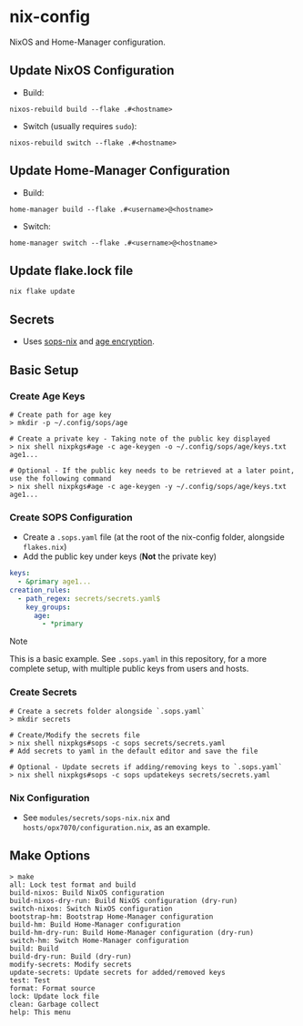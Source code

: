 # nix-config

NixOS and Home-Manager configuration.

## Update NixOS Configuration

- Build:

```shell
nixos-rebuild build --flake .#<hostname>
```

- Switch (usually requires `sudo`):

```shell
nixos-rebuild switch --flake .#<hostname>
```

## Update Home-Manager Configuration

- Build:

```shell
home-manager build --flake .#<username>@<hostname>
```

- Switch:

```shell
home-manager switch --flake .#<username>@<hostname>
```

## Update flake.lock file

```shell
nix flake update
```

## Secrets

- Uses [sops-nix](https://github.com/Mic92/sops-nix) and [age encryption](https://github.com/FiloSottile/age).

## Basic Setup

### Create Age Keys

```shell
# Create path for age key
> mkdir -p ~/.config/sops/age

# Create a private key - Taking note of the public key displayed
> nix shell nixpkgs#age -c age-keygen -o ~/.config/sops/age/keys.txt
age1...

# Optional - If the public key needs to be retrieved at a later point, use the following command
> nix shell nixpkgs#age -c age-keygen -y ~/.config/sops/age/keys.txt
age1...
```

### Create SOPS Configuration

- Create a `.sops.yaml` file (at the root of the nix-config folder, alongside `flakes.nix`)
- Add the public key under keys (**Not** the private key)

```yaml
keys:
  - &primary age1...
creation_rules:
  - path_regex: secrets/secrets.yaml$
    key_groups:
      age:
        - *primary
```

> [!NOTE]
> This is a basic example. See `.sops.yaml` in this repository, for a more complete setup, with multiple public keys from users and hosts.

### Create Secrets

```shell
# Create a secrets folder alongside `.sops.yaml`
> mkdir secrets

# Create/Modify the secrets file
> nix shell nixpkgs#sops -c sops secrets/secrets.yaml
# Add secrets to yaml in the default editor and save the file

# Optional - Update secrets if adding/removing keys to `.sops.yaml`
> nix shell nixpkgs#sops -c sops updatekeys secrets/secrets.yaml
```

### Nix Configuration

* See `modules/secrets/sops-nix.nix` and `hosts/opx7070/configuration.nix`, as an example.

## Make Options

```shell
> make
all: Lock test format and build
build-nixos: Build NixOS configuration
build-nixos-dry-run: Build NixOS configuration (dry-run)
switch-nixos: Switch NixOS configuration
bootstrap-hm: Bootstrap Home-Manager configuration
build-hm: Build Home-Manager configuration
build-hm-dry-run: Build Home-Manager configuration (dry-run)
switch-hm: Switch Home-Manager configuration
build: Build
build-dry-run: Build (dry-run)
modify-secrets: Modify secrets
update-secrets: Update secrets for added/removed keys
test: Test
format: Format source
lock: Update lock file
clean: Garbage collect
help: This menu
```
